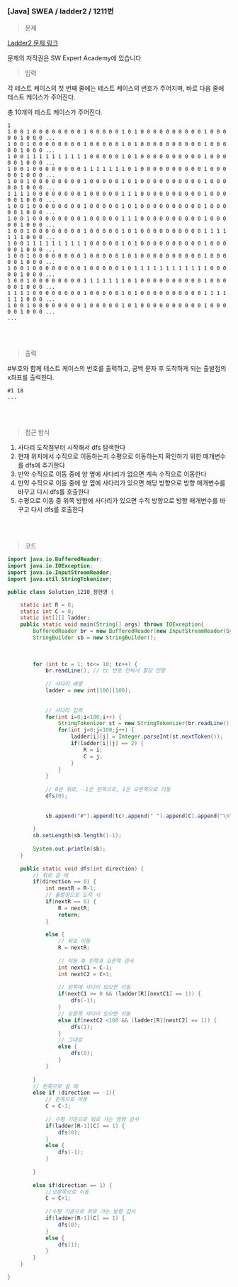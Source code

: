 <h3>[Java] SWEA / ladder2 / 1211번 </h3>

> 문제
> 

[Ladder2 문제 링크](https://swexpertacademy.com/main/code/problem/problemDetail.do?contestProbId=AV14BgD6AEECFAYh)

문제의 저작권은 SW Expert Academy에 있습니다

> 입력
> 

각 테스트 케이스의 첫 번째 줄에는 테스트 케이스의 번호가 주어지며, 바로 다음 줄에 테스트 케이스가 주어진다.

총 10개의 테스트 케이스가 주어진다.

```
1
1 0 0 1 0 0 0 0 0 0 0 0 1 0 0 0 0 0 1 0 1 0 0 0 0 0 0 0 0 0 0 1 0 0 0 0 0 1 0 0 0 ...
1 0 0 1 0 0 0 0 0 0 0 0 1 0 0 0 0 0 1 0 1 0 0 0 0 0 0 0 0 0 0 1 0 0 0 0 0 1 0 0 0 ...
1 0 0 1 1 1 1 1 1 1 1 1 1 0 0 0 0 0 1 0 1 0 0 0 0 0 0 0 0 0 0 1 0 0 0 0 0 1 0 0 0 ...
1 0 0 1 0 0 0 0 0 0 0 0 1 1 1 1 1 1 1 0 1 0 0 0 0 0 0 0 0 0 0 1 0 0 0 0 0 1 0 0 0 ...
1 0 0 1 0 0 0 0 0 0 0 0 1 0 0 0 0 0 1 0 1 0 0 0 0 0 0 0 0 0 0 1 0 0 0 0 0 1 0 0 0 ...
1 1 1 1 0 0 0 0 0 0 0 0 1 0 0 0 0 0 1 1 1 0 0 0 0 0 0 0 0 0 0 1 0 0 0 0 0 1 0 0 0 ...
1 0 0 1 0 0 0 0 0 0 0 0 1 0 0 0 0 0 1 0 1 0 0 0 0 0 0 0 0 0 0 1 0 0 0 0 0 1 0 0 0 ...
1 0 0 1 0 0 0 0 0 0 0 0 1 0 0 0 0 0 1 1 1 0 0 0 0 0 0 0 0 0 0 1 0 0 0 0 0 1 0 0 0 ...
1 0 0 1 0 0 0 0 0 0 0 0 1 0 0 0 0 0 1 0 1 0 0 0 0 0 0 0 0 0 0 1 1 1 1 1 1 1 0 0 0 ...
1 0 0 1 1 1 1 1 1 1 1 1 1 0 0 0 0 0 1 0 1 0 0 0 0 0 0 0 0 0 0 1 0 0 0 0 0 1 0 0 0 ...
1 0 0 1 0 0 0 0 0 0 0 0 1 0 0 0 0 0 1 0 1 0 0 0 0 0 0 0 0 0 0 1 0 0 0 0 0 1 0 0 0 ...
1 0 0 1 0 0 0 0 0 0 0 0 1 0 0 0 0 0 1 0 1 1 1 1 1 1 1 1 1 1 1 1 0 0 0 0 0 1 0 0 0 ...
1 0 0 1 0 0 0 0 0 0 0 0 1 1 1 1 1 1 1 0 1 0 0 0 0 0 0 0 0 0 0 1 0 0 0 0 0 1 0 0 0 ...
1 1 1 1 0 0 0 0 0 0 0 0 1 0 0 0 0 0 1 0 1 0 0 0 0 0 0 0 0 0 0 1 1 1 1 1 1 1 0 0 0 ...
1 0 0 1 0 0 0 0 0 0 0 0 1 0 0 0 0 0 1 0 1 0 0 0 0 0 0 0 0 0 0 1 0 0 0 0 0 1 0 0 0 ...
...
```

<br>
<br>

> 출력
> 

#부호와 함께 테스트 케이스의 번호를 출력하고, 공백 문자 후 도착하게 되는 출발점의 x좌표를 출력한다.

```
#1 18
...
```

<br>
<br>

> 접근 방식
> 
1. 사다리 도착점부터 시작해서 dfs 탐색한다
2. 현재 위치에서 수직으로 이동하는지 수평으로 이동하는지 확인하기 위한 매개변수를 dfs에 추가한다
3. 만약 수직으로 이동 중에 양 옆에 사다리가 없으면 계속 수직으로 이동한다
4. 만약 수직으로 이동 중에 양 옆에 사다리가 있으면 해당 방향으로 방향 매개변수를 바꾸고 다시 dfs를 호출한다
5. 수평으로 이동 중 위쪽 방향에 사다리가 있으면 수직 방향으로 방향 매개변수를 바꾸고 다시 dfs를 호출한다

<br>
<br>

> 코드
> 

```java
import java.io.BufferedReader;
import java.io.IOException;
import java.io.InputStreamReader;
import java.util.StringTokenizer;

public class Solution_1210_정현명 {

	static int R = 0;
	static int C = 0;
	static int[][] ladder;
	public static void main(String[] args) throws IOException{
		BufferedReader br = new BufferedReader(new InputStreamReader(System.in));
		StringBuilder sb = new StringBuilder();
		
		
		
		for (int tc = 1; tc<= 10; tc++) {
			br.readLine(); // tc 번호 안써서 할당 안함
			
			// 사다리 배열
			ladder = new int[100][100];
			
			
			// 사다리 입력
			for(int i=0;i<100;i++) {
				StringTokenizer st = new StringTokenizer(br.readLine());
				for(int j=0;j<100;j++) {
					ladder[i][j] = Integer.parseInt(st.nextToken());
					if(ladder[i][j] == 2) {
						R = i;
						C = j;
					}
				}
			}
			
			// 0은 위로, -1은 왼쪽으로, 1은 오른쪽으로 이동
			dfs(0);
			
			
			sb.append("#").append(tc).append(" ").append(C).append("\n");
			
		}
		sb.setLength(sb.length()-1);
		
		System.out.println(sb);
	}
	
	public static void dfs(int direction) {
		// 위로 갈 때
		if(direction == 0) {
			int nextR = R-1;
			// 출발점으로 도착 시 
			if(nextR == 0) {
				R = nextR;
				return;
			}
			
			else {
				// 위로 이동
				R = nextR;
				
				// 이동 후 왼쪽과 오른쪽 검사
				int nextC1 = C-1;
				int nextC2 = C+1;
				
				// 왼쪽에 사다리 있으면 이동
				if(nextC1 >= 0 && (ladder[R][nextC1] == 1)) {
					dfs(-1);
				}
				// 오른쪽 사다리 있으면 이동
				else if(nextC2 <100 && (ladder[R][nextC2] == 1)) {
					dfs(1);
				}
				// 그대로
				else {
					dfs(0);
				}
			}
			
		}
		// 왼쪽으로 갈 때
		else if (direction == -1){
			// 왼쪽으로 이동
			C = C-1; 
			
			// 수평 기준으로 위로 가는 방향 검사
			if(ladder[R-1][C] == 1) {
				dfs(0);
			}
			else {
				dfs(-1);
			}
			
		}
		
		else if(direction == 1) {
			//오른쪽으로 이동
			C = C+1;
			
			//수평 기준으로 위로 가는 방향 검사
			if(ladder[R-1][C] == 1) {
				dfs(0);
			}
			else {
				dfs(1);
			}
		}
	}

}

```
